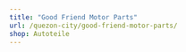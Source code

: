 ```yaml
---
title: "Good Friend Motor Parts"
url: /quezon-city/good-friend-motor-parts/
shop: Autoteile
---
```

